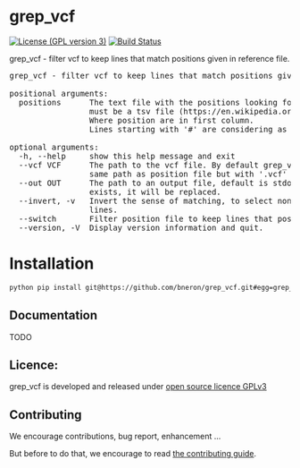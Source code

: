 # grep_vcf

[![License (GPL version 3)](https://img.shields.io/badge/license-GNU%20GPL%20version%203-blue.svg?style=flat-square)](https://opensource.org/licenses/GPL-3.0)
[![Build Status](https://travis-ci.org/bneron/grep_vcf.svg?branch=master)](https://travis-ci.org/bneron/grep_vcf)

grep_vcf - filter vcf to keep lines that match positions given in reference file.  

<pre>
grep_vcf - filter vcf to keep lines that match positions given in reference file.  

positional arguments:
  positions      The text file with the positions looking for in vcf file. It
                 must be a tsv file (https://en.wikipedia.org/wiki/Tab-separated_values).
                 Where position are in first column.
                 Lines starting with '#' are considering as comments.

optional arguments:
  -h, --help     show this help message and exit
  --vcf VCF      The path to the vcf file. By default grep_vcf search for the
                 same path as position file but with '.vcf' as extension.
  --out OUT      The path to an output file, default is stdout. If the file
                 exists, it will be replaced.
  --invert, -v   Invert the sense of matching, to select non-matching vcf
                 lines.
  --switch       Filter position file to keep lines that position match in vcf
  --version, -V  Display version information and quit.
</pre>

# Installation

```bash
python pip install git@https://github.com/bneron/grep_vcf.git#egg=grep_vcf
```

## Documentation

TODO

## Licence:

grep_vcf is developed and released under [open source licence GPLv3](https://opensource.org/licenses/GPL-3.0)

## Contributing 

We encourage contributions, bug report, enhancement ... 

But before to do that, we encourage to read [the contributing guide](CONTRIBUTING.md).
